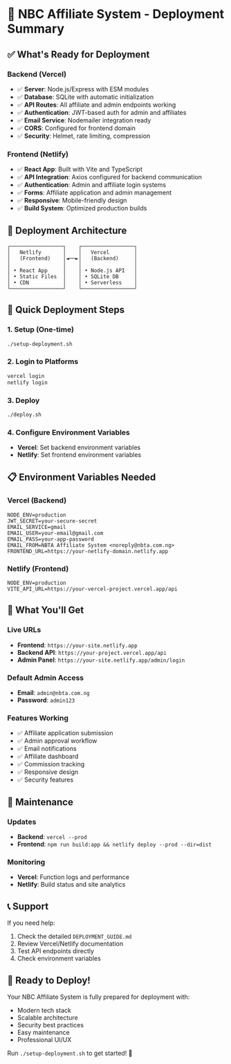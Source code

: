 # 🚀 NBC Affiliate System - Deployment Summary

## ✅ What's Ready for Deployment

### Backend (Vercel)
- ✅ **Server**: Node.js/Express with ESM modules
- ✅ **Database**: SQLite with automatic initialization
- ✅ **API Routes**: All affiliate and admin endpoints working
- ✅ **Authentication**: JWT-based auth for admin and affiliates
- ✅ **Email Service**: Nodemailer integration ready
- ✅ **CORS**: Configured for frontend domain
- ✅ **Security**: Helmet, rate limiting, compression

### Frontend (Netlify)
- ✅ **React App**: Built with Vite and TypeScript
- ✅ **API Integration**: Axios configured for backend communication
- ✅ **Authentication**: Admin and affiliate login systems
- ✅ **Forms**: Affiliate application and admin management
- ✅ **Responsive**: Mobile-friendly design
- ✅ **Build System**: Optimized production builds

## 🎯 Deployment Architecture

```
┌─────────────────┐    ┌─────────────────┐
│   Netlify       │    │   Vercel        │
│   (Frontend)    │◄──►│   (Backend)     │
│                 │    │                 │
│ • React App     │    │ • Node.js API   │
│ • Static Files  │    │ • SQLite DB     │
│ • CDN           │    │ • Serverless    │
└─────────────────┘    └─────────────────┘
```

## 🚀 Quick Deployment Steps

### 1. Setup (One-time)
```bash
./setup-deployment.sh
```

### 2. Login to Platforms
```bash
vercel login
netlify login
```

### 3. Deploy
```bash
./deploy.sh
```

### 4. Configure Environment Variables
- **Vercel**: Set backend environment variables
- **Netlify**: Set frontend environment variables

## 📋 Environment Variables Needed

### Vercel (Backend)
```env
NODE_ENV=production
JWT_SECRET=your-secure-secret
EMAIL_SERVICE=gmail
EMAIL_USER=your-email@gmail.com
EMAIL_PASS=your-app-password
EMAIL_FROM=NBTA Affiliate System <noreply@nbta.com.ng>
FRONTEND_URL=https://your-netlify-domain.netlify.app
```

### Netlify (Frontend)
```env
NODE_ENV=production
VITE_API_URL=https://your-vercel-project.vercel.app/api
```

## 🎉 What You'll Get

### Live URLs
- **Frontend**: `https://your-site.netlify.app`
- **Backend API**: `https://your-project.vercel.app/api`
- **Admin Panel**: `https://your-site.netlify.app/admin/login`

### Default Admin Access
- **Email**: `admin@nbta.com.ng`
- **Password**: `admin123`

### Features Working
- ✅ Affiliate application submission
- ✅ Admin approval workflow
- ✅ Email notifications
- ✅ Affiliate dashboard
- ✅ Commission tracking
- ✅ Responsive design
- ✅ Security features

## 🔧 Maintenance

### Updates
- **Backend**: `vercel --prod`
- **Frontend**: `npm run build:app && netlify deploy --prod --dir=dist`

### Monitoring
- **Vercel**: Function logs and performance
- **Netlify**: Build status and site analytics

## 📞 Support

If you need help:
1. Check the detailed `DEPLOYMENT_GUIDE.md`
2. Review Vercel/Netlify documentation
3. Test API endpoints directly
4. Check environment variables

## 🎯 Ready to Deploy!

Your NBC Affiliate System is fully prepared for deployment with:
- Modern tech stack
- Scalable architecture
- Security best practices
- Easy maintenance
- Professional UI/UX

Run `./setup-deployment.sh` to get started! 🚀
